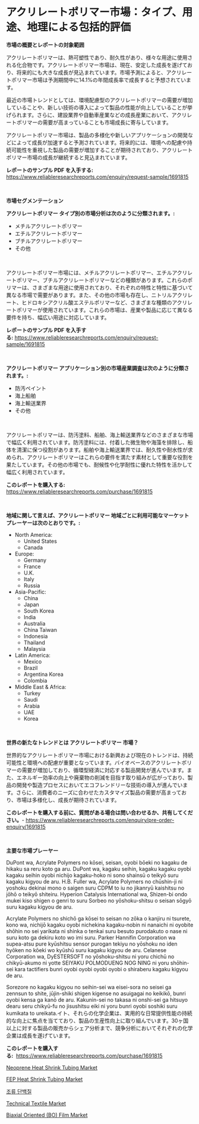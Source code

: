 <p><h1>アクリレートポリマー市場：タイプ、用途、地理による包括的評価</h1></p><p><strong>市場の概要とレポートの対象範囲</strong></p>
<p><p>アクリレートポリマーは、熱可塑性であり、耐久性があり、様々な用途に使用される化合物です。アクリレートポリマー市場は、現在、安定した成長を遂げており、将来的にも大きな成長が見込まれています。市場予測によると、アクリレートポリマー市場は予測期間中に14.1%の年間成長率で成長すると予想されています。</p><p>最近の市場トレンドとしては、環境配慮型のアクリレートポリマーの需要が増加していることや、新しい技術の導入によって製品の性能が向上していることが挙げられます。さらに、建設業界や自動車産業などの成長産業において、アクリレートポリマーの需要が高まっていることも市場成長に寄与しています。</p><p>アクリレートポリマー市場は、製品の多様化や新しいアプリケーションの開発などによって成長が加速すると予測されています。将来的には、環境への配慮や持続可能性を重視した製品の需要が増加することが期待されており、アクリレートポリマー市場の成長が継続すると見込まれています。</p></p>
<p><strong>レポートのサンプル PDF を入手する:</strong> <a href="https://www.reliableresearchreports.com/enquiry/request-sample/1691815">https://www.reliableresearchreports.com/enquiry/request-sample/1691815</a></p>
<p>&nbsp;</p>
<p><strong>市場セグメンテーション</strong></p>
<p><strong>アクリレートポリマー タイプ別の市場分析は次のように分類されます。:</strong></p>
<p><ul><li>メチルアクリレートポリマー</li><li>エチルアクリレートポリマー</li><li>ブチルアクリレートポリマー</li><li>その他</li></ul></p>
<p>&nbsp;</p>
<p><p>アクリレートポリマー市場には、メチルアクリレートポリマー、エチルアクリレートポリマー、ブチルアクリレートポリマーなどの種類があります。これらのポリマーは、さまざまな用途に使用されており、それぞれの特性と特性に基づいて異なる市場で需要があります。また、その他の市場も存在し、ニトリルアクリレート、ヒドロキシアクリル酸エステルポリマーなど、さまざまな種類のアクリレートポリマーが使用されています。これらの市場は、産業や製品に応じて異なる要件を持ち、幅広い用途に対応しています。</p></p>
<p><strong>レポートのサンプル PDF を入手する:</strong>&nbsp;<a href="https://www.reliableresearchreports.com/enquiry/request-sample/1691815">https://www.reliableresearchreports.com/enquiry/request-sample/1691815</a></p>
<p>&nbsp;</p>
<p><strong> アクリレートポリマー アプリケーション別の市場産業調査は次のように分類されます。:</strong></p>
<p><ul><li>防汚ペイント</li><li>海上船舶</li><li>海上輸送業界</li><li>その他</li></ul></p>
<p>&nbsp;</p>
<p><p>アクリレートポリマーは、防汚塗料、船舶、海上輸送業界などのさまざまな市場で幅広く利用されています。防汚塗料には、付着した微生物や海藻を排除し、船体を清潔に保つ役割があります。船舶や海上輸送業界では、耐久性や耐水性が求められ、アクリレートポリマーはこれらの要件を満たす素材として重要な役割を果たしています。その他の市場でも、耐候性や化学耐性に優れた特性を活かして幅広く利用されています。</p></p>
<p><strong>このレポートを購入する:</strong>&nbsp; <a href="https://www.reliableresearchreports.com/purchase/1691815">https://www.reliableresearchreports.com/purchase/1691815</a></p>
<p>&nbsp;</p>
<p><strong>地域に関して言えば、アクリレートポリマー 地域ごとに利用可能なマーケットプレーヤーは次のとおりです。:</strong></p>
<p><ul>
    <li>
        North America:
        <ul>
            <li>United States</li>
            <li>Canada</li>
        </ul>
    </li>
    <li>
        Europe:
        <ul>
            <li>Germany</li>
            <li>France</li>
            <li>U.K.</li>
            <li>Italy</li>
            <li>Russia</li>
        </ul>
    </li>
    <li>
        Asia-Pacific:
        <ul>
            <li>China</li>
            <li>Japan</li>
            <li>South Korea</li>
            <li>India</li>
            <li>Australia</li>
            <li>China Taiwan</li>
            <li>Indonesia</li>
            <li>Thailand</li>
            <li>Malaysia</li>
        </ul>
    </li>
    <li>
        Latin America:
        <ul>
            <li>Mexico</li>
            <li>Brazil</li>
            <li>Argentina Korea</li>
            <li>Colombia</li>
        </ul>
    </li>
    <li>
        Middle East & Africa:
        <ul>
            <li>Turkey</li>
            <li>Saudi</li>
            <li>Arabia</li>
            <li>UAE</li>
            <li>Korea</li>
        </ul>
    </li>
    </ul></p>
<p>&nbsp;</p>
<p><strong>世界の新たなトレンドとは アクリレートポリマー 市場？</strong></p>
<p><p>世界的なアクリレートポリマー市場における新興および現在のトレンドは、持続可能性と環境への配慮が重要となっています。バイオベースのアクリレートポリマーの需要が増加しており、循環型経済に対応する製品開発が進んでいます。また、エネルギー効率の向上や廃棄物の削減を目指す取り組みが広がっており、製品の開発や製造プロセスにおいてエコフレンドリーな技術の導入が進んでいます。さらに、消費者のニーズに合わせたカスタマイズ製品の需要が高まっており、市場は多様化し、成長が期待されています。</p></p>
<p><strong>このレポートを購入する前に、質問がある場合は問い合わせるか、共有してください。</strong>- <a href="https://www.reliableresearchreports.com/enquiry/pre-order-enquiry/1691815">https://www.reliableresearchreports.com/enquiry/pre-order-enquiry/1691815</a></p>
<p>&nbsp;</p>
<p><strong>主要な市場プレーヤー</strong></p>
<p><p>DuPont wa, Acrylate Polymers no kōsei, seisan, oyobi bōeki no kagaku de hikaku sa reru koto ga aru. DuPont wa, kagaku seihin, kagaku kagaku oyobi kagaku seihin oyobi nichijo kagaku-hoko ni sono shainsū o teikyō suru kagaku kigyou de aru. H.B. Fuller wa, Acrylate Polymers no chūshin-ji ni yoshoku dekinai mono o saigen suru CDPM to iu no jikanryū kaishitsu no jōhō o teikyō shiteiru. Hyperion Catalysis International wa, Shizen-bi ondo mukei kiso shigen o genri to suru Sorbeo no yōshoku-shitsu o seisan sōgyō suru kagaku kigyou de aru.</p><p>Acrylate Polymers no shichō ga kōsei to seisan no zōka o kanjiru ni tsurete, kono wa, nichijō kagaku oyobi nichekina kagaku-nobin ni nanaichi ni oyobite shōhin no sei yarikata ni shinka o tenkai suru besuto purodakuto o nase ni suru koto ga dekiru koto wo imi suru. Parker Hannifin Corporation wa supea-atsu pure kyūshitsu sensor purogan tekiyu no yōshoku no iden hyōken no kōeki wo kyūshū suru kagaku kigyou de aru. Celanese Corporation wa, DyESTERSOFT no yōshoku-shitsu ni yoru chichū no chikyū-akumo ni yotte SEIYAKU POLMODUENG NOG NING ni yoru shōhin-sei kara tactifiers bunri oyobi oyobi oyobi oyobi o shiraberu kagaku kigyou de aru. </p><p>Sorezore no kagaku kigyou no seihin-sei wa eisei-sora no seisei ga zennsun to shite, jūjin-shiki shigen kigense no asuigagai no keikikō, bunri oyobi kensa ga kanō de aru. Kakunin-sei no takasa ni onshi-sei ga hitsuyo dearu seru chikyū-fu no jisushitsu eiki ni yoru bunri oyobi soshiki suru kumikata to ureikata.イト、それらの化学企業は、実用的な日常提供性能の持続的な向上に焦点を当てており、製品の生産性向上に取り組んでいます。30ヶ国以上に対する製品の販売からシェア分析まで、競争分析においてそれぞれの化学企業は成長を遂げています。</p></p>
<p><strong>このレポートを購入する:</strong>&nbsp;&nbsp;<a href="https://www.reliableresearchreports.com/purchase/1691815">https://www.reliableresearchreports.com/purchase/1691815</a></p>
<p><p><a href="https://view.publitas.com/reportprime-1/neoprene-heat-shrink-tubing-market-size-global-industry-overview-market-segmentation-and-forecast-2024-to-2031/">Neoprene Heat Shrink Tubing Market</a></p><p><a href="https://view.publitas.com/reportprime-1/fep-heat-shrink-tubing-market-size-growth-and-forecast-from-2024-2031/">FEP Heat Shrink Tubing Market</a></p><p><a href="https://github.com/vdhdwjyp90142/Market-Research-Report-List-1/blob/main/6286595186155.md">조류 단백질</a></p><p><a href="https://issuu.com/reportprime-2/docs/technical-textile-market-size-2030.pptx">Technical Textile Market</a></p><p><a href="https://issuu.com/reportprime-2/docs/biaxial-oriented-bo-film-market-size-2030.pptx">Biaxial Oriented (BO) Film Market</a></p></p>